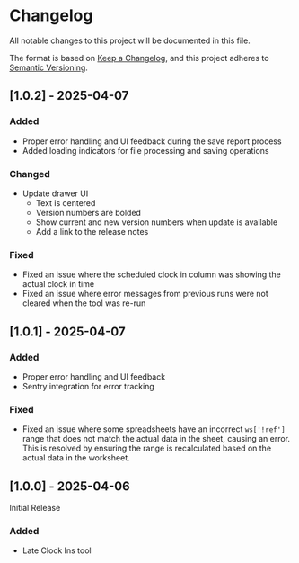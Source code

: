 # Changelog

All notable changes to this project will be documented in this file.

The format is based on [Keep a Changelog](https://keepachangelog.com/en/1.1.0/),
and this project adheres to [Semantic Versioning](https://semver.org/spec/v2.0.0.html).

## [1.0.2] - 2025-04-07

### Added

- Proper error handling and UI feedback during the save report process
- Added loading indicators for file processing and saving operations

### Changed

- Update drawer UI
  - Text is centered
  - Version numbers are bolded
  - Show current and new version numbers when update is available
  - Add a link to the release notes

### Fixed

- Fixed an issue where the scheduled clock in column was showing the actual clock in time
- Fixed an issue where error messages from previous runs were not cleared when the tool was re-run

## [1.0.1] - 2025-04-07

### Added

- Proper error handling and UI feedback
- Sentry integration for error tracking

### Fixed

- Fixed an issue where some spreadsheets have an incorrect `ws['!ref']` range that does not match the actual data in the sheet, causing an error. This is resolved by ensuring the range is recalculated based on the actual data in the worksheet.

## [1.0.0] - 2025-04-06

Initial Release

### Added

- Late Clock Ins tool
